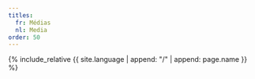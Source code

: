 ```yaml
---
titles:
  fr: Médias
  nl: Media
order: 50
---
```

{% include_relative {{ site.language | append: "/" | append: page.name }} %}
